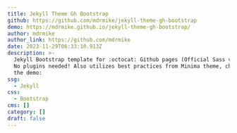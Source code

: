 ```yaml
---
title: Jekyll Theme Gh Bootstrap
github: https://github.com/mdrmike/jekyll-theme-gh-bootstrap
demo: https://mdrmike.github.io/jekyll-theme-gh-bootstrap/
author: mdrmike
author_link: https://github.com/mdrmike
date: 2023-11-29T06:33:10.913Z
description: >-
  Jekyll Bootstrap template for :octocat: Github pages (Official Sass version).
  No plugins needed! Also utilizes best practices from Minima theme, checkout
  the demo:
ssg:
  - Jekyll
css:
  - Bootstrap
cms: []
category: []
draft: false
---
```

